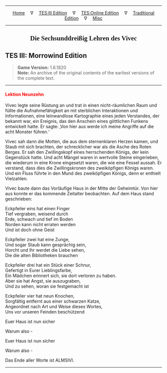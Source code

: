 
---

<!-- Jekyll Page Links -->

<center>
<a href="../../../../index.html">Home</a>
&emsp;&nabla;&emsp;
<a href="../../../index-tes3.html">TES:III Edition</a>
&emsp;&nabla;&emsp;
<a href="../../../index-teso.html">TES:Online Edition</a>
&emsp;&nabla;&emsp;
<a href="../../../index-traditional.html">Traditional Edition</a>
&emsp;&nabla;&emsp;
<a href="../../../index-misc.html">Misc</a>
</center>

<!-- Markdown Body Below: -->

---

<center>
<h2><span style="font-family:Georgia">Die Sechsunddreißig Lehren des Vivec</span></h2>
</center>

## TES III: Morrowind Edition

> __Game Version:__ 1.6.1820\
> __Note:__ An archive of the original contents of the earliest versions of the complete text.

---

#### <span style="color:red">Lektion Neunzehn</span>

Vivec legte seine Rüstung an und trat in einen nicht-räumlichen Raum und füllte die Aufnahmefähigkeit an mit sterblichen Interaktionen und Informationen, eine leinwandlose Kartographie eines jeden Verstandes, der bekannt war, ein Ereignis, das den Anschein eines göttlichen Funkens entwickelt hatte. Er sagte: ‚Von hier aus werde ich meine Angriffe auf die acht Monster führen.‘

Vivec sah dann die Motten, die aus dem sternenklaren Herzen kamen, und Staub mit sich brachten, der schrecklicher war als die Asche des Roten Berges. Er sah den Zwillingskopf eines herrschenden Königs, der kein Gegenstück hatte. Und acht Mängel waren in wertvolle Steine eingerieben, die wiederum in eine Krone eingesetzt waren, die wie eine Fessel aussah. Er verstand, dass dies die Zwillingskronen des zweiköpfigen Königs waren. Und ein Fluss führte in den Mund des zweiköpfigen Königs, denn er enthielt Vielzahlen.

Vivec baute dann das Vorläufige Haus in der Mitte der Geheimtür. Von hier aus konnte er das kommende Zeitalter beobachten. Auf dem Haus stand geschrieben:

Eckpfeiler eins hat einen Finger\
Tief vergraben, weisend durch\
Erde, schwach und tief im Boden\
Norden kann nicht erraten werden\
Und ist doch ohne Geist

Eckpfeiler zwei hat eine Zunge,\
Und sogar Staub kann gesprächig sein,\
Horcht und Ihr werdet die Liebe sehen,\
Die die alten Bibliotheken brauchen

Eckpfeiler drei hat ein Stück einer Schnur,\
Gefertigt in Eurer Lieblingsfarbe,\
Ein Mädchen erinnert sich, sie dort verloren zu haben.\
Aber sie hat Angst, sie auszugraben,\
Und zu sehen, woran sie festgemacht ist

Eckpfeiler vier hat neun Knochen,\
Sorgfältig entfernt aus einer schwarzen Katze,\
Angeordnet nach Art und Weise dieses Wortes,\
Uns vor unseren Feinden beschützend

Euer Haus ist nun sicher

Warum also -

Euer Haus ist nun sicher

Warum also -

Das Ende aller Worte ist ALMSIVI.

---
